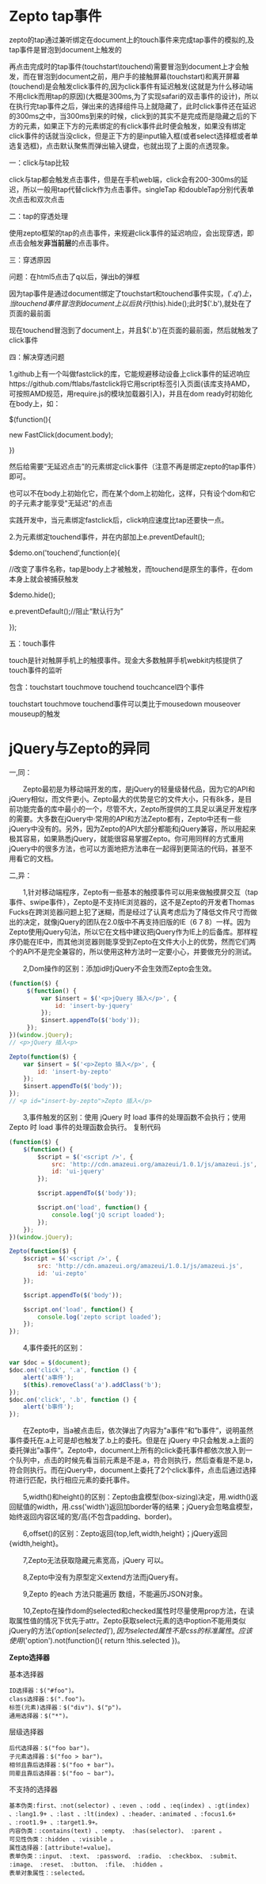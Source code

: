 # Zepto tap事件
zepto的tap通过兼听绑定在document上的touch事件来完成tap事件的模拟的,及tap事件是冒泡到document上触发的

再点击完成时的tap事件(touchstart\touchend)需要冒泡到document上才会触发，而在冒泡到document之前，用户手的接触屏幕(touchstart)和离开屏幕(touchend)是会触发click事件的,因为click事件有延迟触发(这就是为什么移动端不用click而用tap的原因)(大概是300ms,为了实现safari的双击事件的设计)，所以在执行完tap事件之后，弹出来的选择组件马上就隐藏了，此时click事件还在延迟的300ms之中，当300ms到来的时候，click到的其实不是完成而是隐藏之后的下方的元素，如果正下方的元素绑定的有click事件此时便会触发，如果没有绑定click事件的话就当没click，但是正下方的是input输入框(或者select选择框或者单选复选框)，点击默认聚焦而弹出输入键盘，也就出现了上面的点透现象。

一：click与tap比较

click与tap都会触发点击事件，但是在手机web端，click会有200-300ms的延迟，所以一般用tap代替click作为点击事件。singleTap 和doubleTap分别代表单次点击和双次点击

二：tap的穿透处理

使用zepto框架的tap的点击事件，来规避click事件的延迟响应，会出现穿透，即点击会触发**非当前层**的点击事件。

三：穿透原因

问题：在html5点击了q以后，弹出b的弹框

因为tap事件是通过document绑定了touchstart和touchend事件实现，$('.q')上，当touchend事件冒泡到document上以后执行$(this).hide();此时$('.b'),就处在了页面的最前面

现在touchend冒泡到了document上，并且$('.b')在页面的最前面，然后就触发了click事件

四：解决穿透问题

1.github上有一个叫做fastclick的库，它能规避移动设备上click事件的延迟响应https://github.com/ftlabs/fastclick将它用script标签引入页面(该库支持AMD，可按照AMD规范，用require.js的模块加载器引入)，并且在dom  ready时初始化在body上，如：

$(function(){

new FastClick(document.body);

})

然后给需要“无延迟点击”的元素绑定click事件（注意不再是绑定zepto的tap事件）即可。

也可以不在body上初始化它，而在某个dom上初始化，这样，只有设个dom和它的子元素才能享受"无延迟"的点击

实践开发中，当元素绑定fastclick后，click响应速度比tap还要快一点。

2.为元素绑定touchend事件，并在内部加上e.preventDefault();

$demo.on('touchend',function(e){

//改变了事件名称，tap是body上才被触发，而touchend是原生的事件，在dom本身上就会被捕获触发

$demo.hide();

e.preventDefault();//阻止“默认行为”

});

五：touch事件

touch是针对触屏手机上的触摸事件。现金大多数触屏手机webkit内核提供了touch事件的监听

包含：touchstart touchmove touchend touchcancel四个事件

touchstart touchmove touchend事件可以类比于mousedown mouseover mouseup的触发

# jQuery与Zepto的异同

一,同：

　　Zepto最初是为移动端开发的库，是jQuery的轻量级替代品，因为它的API和jQuery相似，而文件更小。Zepto最大的优势是它的文件大小，只有8k多，是目前功能完备的库中最小的一个，尽管不大，Zepto所提供的工具足以满足开发程序的需要。大多数在jQuery中·常用的API和方法Zepto都有，Zepto中还有一些jQuery中没有的。另外，因为Zepto的API大部分都能和jQuery兼容，所以用起来极其容易，如果熟悉jQuery，就能很容易掌握Zepto。你可用同样的方式重用jQuery中的很多方法，也可以方面地把方法串在一起得到更简洁的代码，甚至不用看它的文档。

二,异：

　　1,针对移动端程序，Zepto有一些基本的触摸事件可以用来做触摸屏交互（tap事件、swipe事件），Zepto是不支持IE浏览器的，这不是Zepto的开发者Thomas Fucks在跨浏览器问题上犯了迷糊，而是经过了认真考虑后为了降低文件尺寸而做出的决定，就像jQuery的团队在2.0版中不再支持旧版的IE（6 7 8）一样。因为Zepto使用jQuery句法，所以它在文档中建议把jQuery作为IE上的后备库。那样程序仍能在IE中，而其他浏览器则能享受到Zepto在文件大小上的优势，然而它们两个的API不是完全兼容的，所以使用这种方法时一定要小心，并要做充分的测试。

　　2,Dom操作的区别：添加id时jQuery不会生效而Zepto会生效。

```javascript
(function($) {
     $(function() {
         var $insert = $('<p>jQuery 插入</p>', {
             id: 'insert-by-jquery'
         });
         $insert.appendTo($('body'));
     });
})(window.jQuery);   
// <p>jQuery 插入<p>

Zepto(function($) {  
    var $insert = $('<p>Zepto 插入</p>', {
        id: 'insert-by-zepto'
    });
    $insert.appendTo($('body'));
});
// <p id="insert-by-zepto">Zepto 插入</p>
```

　　3,事件触发的区别：使用 jQuery 时 load 事件的处理函数不会执行；使用 Zepto 时 load 事件的处理函数会执行。
复制代码

```javascript
(function($) {
    $(function() {    
        $script = $('<script />', {
            src: 'http://cdn.amazeui.org/amazeui/1.0.1/js/amazeui.js',
            id: 'ui-jquery'
        });

        $script.appendTo($('body'));

        $script.on('load', function() {
            console.log('jQ script loaded');
        });
    });
})(window.jQuery);

Zepto(function($) {  
    $script = $('<script />', {
        src: 'http://cdn.amazeui.org/amazeui/1.0.1/js/amazeui.js',
        id: 'ui-zepto'
    });

    $script.appendTo($('body'));

    $script.on('load', function() {
        console.log('zepto script loaded');
    });
});
```

　　4,事件委托的区别：

```javascript
var $doc = $(document);
$doc.on('click', '.a', function () {
    alert('a事件');
    $(this).removeClass('a').addClass('b');
});
$doc.on('click', '.b', function () {
    alert('b事件');
});
```

　　在Zepto中，当a被点击后，依次弹出了内容为”a事件“和”b事件“，说明虽然事件委托在.a上可是却也触发了.b上的委托。但是在 jQuery 中只会触发.a上面的委托弹出”a事件“。Zepto中，document上所有的click委托事件都依次放入到一个队列中，点击的时候先看当前元素是不是.a，符合则执行，然后查看是不是.b，符合则执行。而在jQuery中，document上委托了2个click事件，点击后通过选择符进行匹配，执行相应元素的委托事件。

　　5,width()和height()的区别：Zepto由盒模型(box-sizing)决定，用.width()返回赋值的width，用.css('width')返回加border等的结果；jQuery会忽略盒模型，始终返回内容区域的宽/高(不包含padding、border)。

　　6,offset()的区别：Zepto返回{top,left,width,height}；jQuery返回{width,height}。

　　7,Zepto无法获取隐藏元素宽高，jQuery 可以。

　　8,Zepto中没有为原型定义extend方法而jQuery有。

　　9,Zepto 的each 方法只能遍历 数组，不能遍历JSON对象。

　　10,Zepto在操作dom的selected和checked属性时尽量使用prop方法，在读取属性值的情况下优先于attr。Zepto获取select元素的选中option不能用类似jQuery的方法$('option[selected]'),因为selected属性不是css的标准属性。应该使用$('option').not(function(){ return !this.selected })。

**Zepto选择器**

 基本选择器

    ID选择器：$("#foo")。
    class选择器：$(".foo")。
    标签(元素)选择器：$("div")、$("p")。
    通用选择器：$("*")。

层级选择器

    后代选择器：$("foo bar")。
    子元素选择器：$("foo > bar")。
    相邻且靠后选择器：$("foo + bar")。
    同辈且靠后选择器：$("foo ~ bar")。

不支持的选择器

    基本伪类:first、:not(selector) 、:even 、:odd 、:eq(index) 、:gt(index) 、:lang1.9+ 、:last 、:lt(index) 、:header、:animated 、:focus1.6+ 、:root1.9+ 、:target1.9+。
    内容伪类：:contains(text) 、:empty、 :has(selector)、 :parent 。
    可见性伪类：:hidden 、:visible 。
    属性选择器：[attribute!=value]。
    表单伪类：:input、 :text、 :password、 :radio、 :checkbox、 :submit、 :image、 :reset、 :button、 :file、 :hidden 。
    表单对象属性：:selected。

